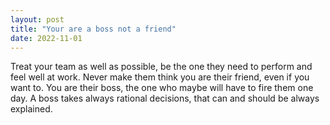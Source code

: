 ```yaml
---
layout: post
title: "Your are a boss not a friend"
date: 2022-11-01
---
```


Treat your team as well as possible, be the one they need to perform and feel well at work.
Never make them think you are their friend, even if you want to. You are their boss, the one who maybe will have to fire them one day.
A boss takes always rational decisions, that can and should be always explained.